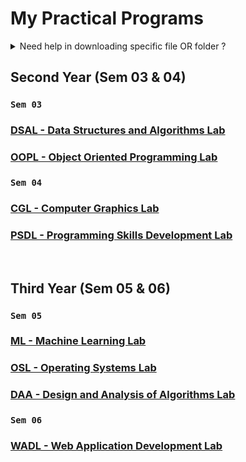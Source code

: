 # My Practical Programs

<details>
<summary>Need help in downloading specific file OR folder ?</summary>

### How to download specific file OR folder from GitHub ?

#### 1. First, copy the URL of the specific folder from GitHub.

<a href="https://github.com/GopalSaraf/Practicals/tree/main/OOPL/Assignment09%20-%20Banking" target="_blank"> <img width="700px" src="https://github.com/GopalSaraf/Practicals/assets/83419951/95c59ecb-b959-4f3f-9426-533df94b4159"></a>

#### 2. Then, paste the URL in the [DownGit](https://minhaskamal.github.io/DownGit/#/home) website and click on the Download button.

<a href="https://minhaskamal.github.io/DownGit/#/home" target="_blank"> <img  width="700px" src="https://github.com/GopalSaraf/Practicals/assets/83419951/5dc35590-57a1-4c1b-b805-86c11e52e410"></a>

#### 3. That's it. You have successfully downloaded the folder.

<hr>

</details>

## Second Year (Sem 03 & 04)

### `Sem 03`

### [DSAL - Data Structures and Algorithms Lab](DSAL)

### [OOPL - Object Oriented Programming Lab](OOPL)

### `Sem 04`

### [CGL - Computer Graphics Lab](CGL)

### [PSDL - Programming Skills Development Lab](PSDL)

<br>

## Third Year (Sem 05 & 06)

### `Sem 05`

### [ML - Machine Learning Lab](ML)

### [OSL - Operating Systems Lab](OSL)

### [DAA - Design and Analysis of Algorithms Lab](DAA)

### `Sem 06`

### [WADL - Web Application Development Lab](WADL)
